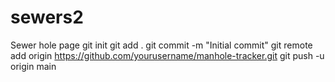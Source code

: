# sewers2
Sewer  hole page
git init
git add .
git commit -m "Initial commit"
git remote add origin https://github.com/yourusername/manhole-tracker.git
git push -u origin main
